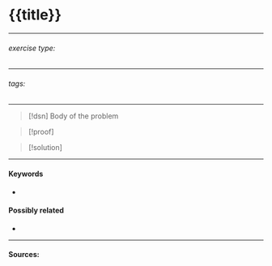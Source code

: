 # {{title}}
***
###### exercise type: #
***
###### tags: # 
***
>[!dsn] Body of the problem
>

>[!proof]
>

>[!solution]
>
***
#### Keywords
- 
#### Possibly related
- 
***
#### Sources: